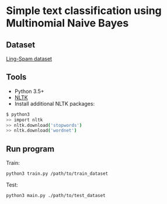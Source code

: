 # Simple text classification using Multinomial Naive Bayes

## Dataset

[Ling-Spam dataset](http://csmining.org/index.php/ling-spam-datasets.html)

## Tools

- Python 3.5+
- [NLTK](http://www.nltk.org/)
- Install additional NLTK packages:

```sh
$ python3
>> import nltk
>> nltk.download('stopwords')
>> nltk.download('wordnet')
```

## Run program

Train:

```sh
python3 train.py /path/to/train_dataset
```

Test:

```sh
python3 main.py ./path/to/test_dataset
```
